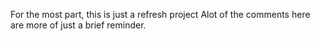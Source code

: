 For the most part, this is just a refresh project
Alot of the comments here are more of just a brief reminder.
